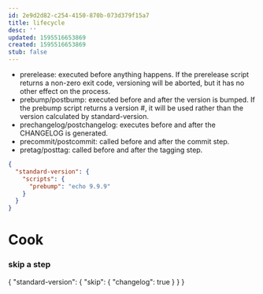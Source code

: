 ```yaml
---
id: 2e9d2d82-c254-4150-870b-073d379f15a7
title: lifecycle
desc: ''
updated: 1595516653869
created: 1595516653869
stub: false
---
```



- prerelease: executed before anything happens. If the prerelease script returns a non-zero exit code, versioning will be aborted, but it has no other effect on the process.
- prebump/postbump: executed before and after the version is bumped. If the prebump script returns a version #, it will be used rather than the version calculated by standard-version.
- prechangelog/postchangelog: executes before and after the CHANGELOG is generated.
- precommit/postcommit: called before and after the commit step.
- pretag/posttag: called before and after the tagging step.


```json
{
  "standard-version": {
    "scripts": {
      "prebump": "echo 9.9.9"
    }
  }
}
```

# Cook

### skip a step

{
  "standard-version": {
    "skip": {
      "changelog": true
    }
  }
}
